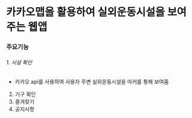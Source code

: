 # 카카오맵을 활용하여 실외운동시설을 보여주는 웹앱


### 주요기능

###### 1. 시설 확인
  - 카카오 api를 사용하여 사용자 주변 실외운동시설을 마커를 통해 보여줌
2. 기구 확인
3. 즐겨찾기
4. 공지사항
